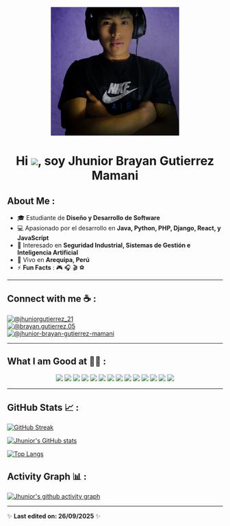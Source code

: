 <div align="center" width="50">
    <img alt="Jhunior" src="./assets/Jhunior.png" width="300"/>
</div>

<h1 align="center">Hi <img src="https://media.giphy.com/media/hvRJCLFzcasrR4ia7z/giphy.gif" width="35">, soy Jhunior Brayan Gutierrez Mamani</h1>



## About Me :

- 🎓 Estudiante de **Diseño y Desarrollo de Software**   
- 💻 Apasionado por el desarrollo en **Java, Python, PHP, Django, React, y JavaScript**  
- 🌱 Interesado en **Seguridad Industrial, Sistemas de Gestión e Inteligencia Artificial**  
- 🏡 Vivo en **Arequipa, Perú**  
- ⚡ **Fun Facts** : 🎮 🎧 🎬 ⚽

---


## Connect with me ☕ :

[![@jhuniorgutierrez_21](https://img.icons8.com/fluency/48/000000/instagram-new.png "@jhuniorgutierrez_21")](https://www.instagram.com/jhuniorgutierrez_21/)  
[![@brayan.gutierrez.05](https://img.icons8.com/fluency/48/000000/facebook.png "@brayan.gutierrez.05")](https://www.facebook.com/brayan.gutierrez.05?locale=es_LA)  
[![@jhunior-brayan-gutierrez-mamani](https://img.icons8.com/fluency/48/000000/linkedin.png "@jhunior-brayan-gutierrez-mamani")](https://www.linkedin.com/in/jhunior-brayan-gutierrez-mamani/)


---

## What I am Good at 🧑‍💻 :

<p align="center">
  <img src="https://img.icons8.com/color/48/000000/html-5--v1.png"/>
  <img src="https://img.icons8.com/color/48/000000/css3.png"/>
  <img src="https://img.icons8.com/color/48/000000/javascript--v1.png"/>
  <img src="https://img.icons8.com/color/48/000000/java-coffee-cup-logo--v1.png"/>
  <img src="https://img.icons8.com/officel/48/000000/php-logo.png"/>
  <img src="https://img.icons8.com/color/48/000000/python--v1.png"/>
  <img src="https://img.icons8.com/fluency/48/laravel.png"/> 
  <img src="https://img.icons8.com/color/48/000000/django.png"/>
  <img src="https://img.icons8.com/plasticine/48/react.png"/>
  <img src="https://img.icons8.com/color/48/000000/nodejs.png"/>
  <img src="https://img.icons8.com/color/48/000000/mysql-logo.png"/>
  <img src="https://img.icons8.com/color/48/000000/mongodb.png"/>
  <img src="https://img.icons8.com/color/48/000000/firebase.png"/>
  <img src="https://img.icons8.com/color/48/000000/kotlin.png"/>

</p>


---



## GitHub Stats 📈 :

[![GitHub Streak](https://github-readme-streak-stats.herokuapp.com?user=JhuniorBrayan123&theme=algolia&date_format=M%20j%5B%2C%20Y%5D)](https://git.io/streak-stats)  

[![Jhunior's GitHub stats](https://github-readme-stats.vercel.app/api?username=JhuniorBrayan123&theme=algolia)](https://github.com/anuraghazra/github-readme-stats)  

[![Top Langs](https://github-readme-stats.vercel.app/api/top-langs/?username=JhuniorBrayan123&theme=algolia)](https://github.com/anuraghazra/github-readme-stats)

## Activity Graph 📊 :

[![Jhunior's github activity graph](https://github-readme-activity-graph.vercel.app/graph?username=JhuniorBrayan123&bg_color=000&color=fff&line=00E676&point=fff&hide_border=true)](https://github.com/ashutosh00710/github-readme-activity-graph)

---

✨ **Last edited on: 26/09/2025** ✨
